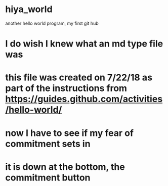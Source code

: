 # hiya_world
another hello world program, my first git hub 
# I do wish I knew what an md type file was
# this file was created on 7/22/18 as part of the instructions from https://guides.github.com/activities/hello-world/
# now I have to see if my fear of commitment sets in 
# it is down at the bottom, the commitment button
